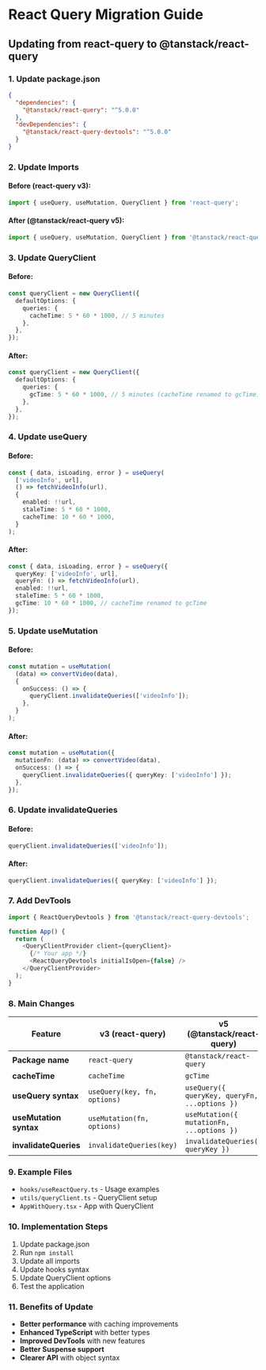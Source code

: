 # React Query Migration Guide

## Updating from react-query to @tanstack/react-query

### 1. Update package.json

```json
{
  "dependencies": {
    "@tanstack/react-query": "^5.0.0"
  },
  "devDependencies": {
    "@tanstack/react-query-devtools": "^5.0.0"
  }
}
```

### 2. Update Imports

#### Before (react-query v3):
```typescript
import { useQuery, useMutation, QueryClient } from 'react-query';
```

#### After (@tanstack/react-query v5):
```typescript
import { useQuery, useMutation, QueryClient } from '@tanstack/react-query';
```

### 3. Update QueryClient

#### Before:
```typescript
const queryClient = new QueryClient({
  defaultOptions: {
    queries: {
      cacheTime: 5 * 60 * 1000, // 5 minutes
    },
  },
});
```

#### After:
```typescript
const queryClient = new QueryClient({
  defaultOptions: {
    queries: {
      gcTime: 5 * 60 * 1000, // 5 minutes (cacheTime renamed to gcTime)
    },
  },
});
```

### 4. Update useQuery

#### Before:
```typescript
const { data, isLoading, error } = useQuery(
  ['videoInfo', url],
  () => fetchVideoInfo(url),
  {
    enabled: !!url,
    staleTime: 5 * 60 * 1000,
    cacheTime: 10 * 60 * 1000,
  }
);
```

#### After:
```typescript
const { data, isLoading, error } = useQuery({
  queryKey: ['videoInfo', url],
  queryFn: () => fetchVideoInfo(url),
  enabled: !!url,
  staleTime: 5 * 60 * 1000,
  gcTime: 10 * 60 * 1000, // cacheTime renamed to gcTime
});
```

### 5. Update useMutation

#### Before:
```typescript
const mutation = useMutation(
  (data) => convertVideo(data),
  {
    onSuccess: () => {
      queryClient.invalidateQueries(['videoInfo']);
    },
  }
);
```

#### After:
```typescript
const mutation = useMutation({
  mutationFn: (data) => convertVideo(data),
  onSuccess: () => {
    queryClient.invalidateQueries({ queryKey: ['videoInfo'] });
  },
});
```

### 6. Update invalidateQueries

#### Before:
```typescript
queryClient.invalidateQueries(['videoInfo']);
```

#### After:
```typescript
queryClient.invalidateQueries({ queryKey: ['videoInfo'] });
```

### 7. Add DevTools

```typescript
import { ReactQueryDevtools } from '@tanstack/react-query-devtools';

function App() {
  return (
    <QueryClientProvider client={queryClient}>
      {/* Your app */}
      <ReactQueryDevtools initialIsOpen={false} />
    </QueryClientProvider>
  );
}
```

### 8. Main Changes

| Feature | v3 (react-query) | v5 (@tanstack/react-query) |
|---------|------------------|----------------------------|
| **Package name** | `react-query` | `@tanstack/react-query` |
| **cacheTime** | `cacheTime` | `gcTime` |
| **useQuery syntax** | `useQuery(key, fn, options)` | `useQuery({ queryKey, queryFn, ...options })` |
| **useMutation syntax** | `useMutation(fn, options)` | `useMutation({ mutationFn, ...options })` |
| **invalidateQueries** | `invalidateQueries(key)` | `invalidateQueries({ queryKey })` |

### 9. Example Files

- `hooks/useReactQuery.ts` - Usage examples
- `utils/queryClient.ts` - QueryClient setup
- `AppWithQuery.tsx` - App with QueryClient

### 10. Implementation Steps

1. Update package.json
2. Run `npm install`
3. Update all imports
4. Update hooks syntax
5. Update QueryClient options
6. Test the application

### 11. Benefits of Update

- **Better performance** with caching improvements
- **Enhanced TypeScript** with better types
- **Improved DevTools** with new features
- **Better Suspense support**
- **Clearer API** with object syntax
